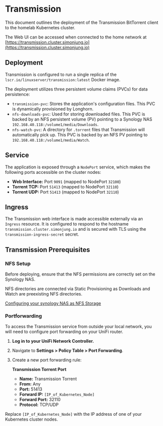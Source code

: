 # Transmission

This document outlines the deployment of the Transmission BitTorrent client to the homelab Kubernetes cluster.

The Web UI can be accessed when connected to the home network at [https://transmission.cluster.simonjung.io](https://transmission.cluster.simonjung.io)

## Deployment

Transmission is configured to run a single replica of the `lscr.io/linuxserver/transmission:latest` Docker image.

The deployment utilizes three persistent volume claims (PVCs) for data persistence:

-   `transmission-pvc`: Stores the application's configuration files. This PVC is dynamically provisioned by Longhorn.
-   `nfs-downloads-pvc`: Used for storing downloaded files. This PVC is backed by an NFS persistent volume (PV) pointing to a Synology NAS `192.168.40.118:/volume1/media/Downloads`.
-   `nfs-watch-pvc`: A directory for `.torrent` files that Transmission will automatically pick up. This PVC is backed by an NFS PV pointing to `192.168.40.118:/volume1/media/Watch`.

## Service

The application is exposed through a `NodePort` service, which makes the following ports accessible on the cluster nodes:

-   **Web Interface:** Port `9091` (mapped to NodePort `32100`)
-   **Torrent TCP:** Port `51413` (mapped to NodePort `32110`)
-   **Torrent UDP:** Port `51413` (mapped to NodePort `32110`)

## Ingress

The Transmission web interface is made accessible externally via an `Ingress` resource. It is configured to respond to the hostname `transmission.cluster.simonjung.io` and is secured with TLS using the `transmission-ingress-secret` secret.

## Transmission Prerequisites

### NFS Setup
Before deploying, ensure that the NFS permissions are correctly set on the Synology NAS.

NFS directories are connected via Static Provisioning as Downloads and Watch are preexisting NFS directories.

[Configuring your synology NAS as NFS Storage](https://medium.com/@bastian.ohm/configuring-your-synology-nas-as-nfs-storage-for-kubernetes-cluster-5e668169e5a2)

### Portforwarding

To access the Transmission service from outside your local network, you will need to configure port forwarding on your UniFi router.

1.  **Log in to your UniFi Network Controller.**
2.  Navigate to **Settings > Policy Table > Port Forwarding**.
3.  Create a new port forwarding rule:

    **Transmission Torrent Port**
    -   **Name:** Transmission Torrent
    -   **From:** Any
    -   **Port:** 51413
    -   **Forward IP:** `[IP_of_Kubernetes_Node]`
    -   **Forward Port:** 32110
    -   **Protocol:** TCP/UDP

Replace `[IP_of_Kubernetes_Node]` with the IP address of one of your Kubernetes cluster nodes.

